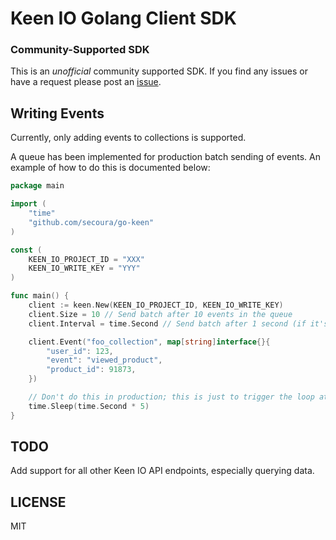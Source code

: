 # Keen IO Golang Client SDK

### Community-Supported SDK
This is an _unofficial_ community supported SDK. If you find any issues or have a request please post an [issue](https://github.com/Secoura/go-keen/issues).

## Writing Events

Currently, only adding events to collections is supported.

A queue has been implemented for production batch sending of events. An example of how to do this is documented below:

```go
package main

import (
	"time"
	"github.com/secoura/go-keen"
)

const (
	KEEN_IO_PROJECT_ID = "XXX"
	KEEN_IO_WRITE_KEY = "YYY"
)

func main() {
	client := keen.New(KEEN_IO_PROJECT_ID, KEEN_IO_WRITE_KEY)
	client.Size = 10 // Send batch after 10 events in the queue
	client.Interval = time.Second // Send batch after 1 second (if it's not empty)

	client.Event("foo_collection", map[string]interface{}{
		"user_id": 123,
		"event": "viewed_product",
		"product_id": 91873,
	})

	// Don't do this in production; this is just to trigger the loop at client.Interval
	time.Sleep(time.Second * 5)
}
```

## TODO
Add support for all other Keen IO API endpoints, especially querying data.

## LICENSE
MIT
